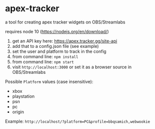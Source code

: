 # apex-tracker
a tool for creating apex tracker widgets on OBS/Streamlabs

requires node 10 (https://nodejs.org/en/download/)

1) get an API key here: https://apex.tracker.gg/site-api
2) add that to a config.json file (see example)
3) set the user and platform to track in the config
4) from command line: `npm install`
5) from command line: `npm start`
6) visit `http://localhost:3000` or set it as a browser source in OBS/Streamlabs

Possible `Platform` values (case insensitive):
 - xbox
 - playstation
 - psn
 - pc
 - origin

Example: `http://localhost/?platform=PC&profile=bbqsamich,webwookie`

